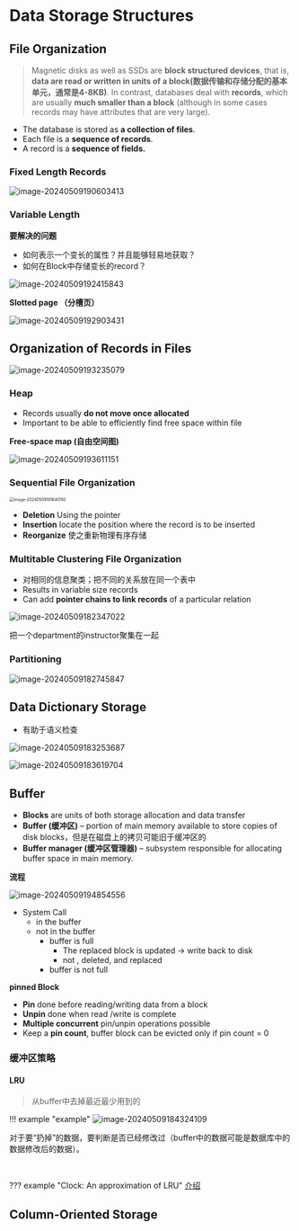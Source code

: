 # Data Storage Structures

## File Organization

> Magnetic disks as well as SSDs are **block structured devices**, that is, **data are read or written in units of a block(数据传输和存储分配的基本单元，通常是4-8KB)**. In contrast, databases deal with **records**, which are usually **much smaller than a block** (although in some cases records may have attributes that are very large).

- The database is stored as **a collection of files**. 
- Each file is a **sequence of records**. 
- A record is a **sequence of fields.**

### Fixed Length Records

![image-20240509190603413](https://zzh-pic-for-self.oss-cn-hangzhou.aliyuncs.com/img/202405091906520.png)

### Variable Length

**要解决的问题**

- 如何表示一个变长的属性？并且能够轻易地获取？
- 如何在Block中存储变长的record？

![image-20240509192415843](https://zzh-pic-for-self.oss-cn-hangzhou.aliyuncs.com/img/202405091924926.png)

**Slotted page （分槽页）**

![image-20240509192903431](https://zzh-pic-for-self.oss-cn-hangzhou.aliyuncs.com/img/202405091929510.png)

## Organization of Records in Files

![image-20240509193235079](https://zzh-pic-for-self.oss-cn-hangzhou.aliyuncs.com/img/202405091932166.png)

### Heap

- Records usually **do not move once allocated**
- Important to be able to efficiently find free space within file

**Free-space map (自由空间图)**

![image-20240509193611151](https://zzh-pic-for-self.oss-cn-hangzhou.aliyuncs.com/img/202405091936224.png)

### Sequential File Organization

<img src="https://zzh-pic-for-self.oss-cn-hangzhou.aliyuncs.com/img/202405091816296.png" alt="image-20240509181640193" style="zoom:50%;" />

- **Deletion** Using the pointer
- **Insertion** locate the position where the record is to be inserted
- **Reorganize** 使之重新物理有序存储

### Multitable Clustering File Organization

- 对相同的信息聚类；把不同的关系放在同一个表中
- Results in variable size records
- Can add **pointer chains to link records** of a particular relation

![image-20240509182347022](https://zzh-pic-for-self.oss-cn-hangzhou.aliyuncs.com/img/202405091823104.png)

把一个department的instructor聚集在一起

### Partitioning

![image-20240509182745847](https://zzh-pic-for-self.oss-cn-hangzhou.aliyuncs.com/img/202405091827939.png)

## Data Dictionary Storage

- 有助于语义检查

![image-20240509183253687](https://zzh-pic-for-self.oss-cn-hangzhou.aliyuncs.com/img/202405091832771.png)

![image-20240509183619704](https://zzh-pic-for-self.oss-cn-hangzhou.aliyuncs.com/img/202405091836790.png)

## Buffer

- **Blocks** are units of both storage allocation and data transfer
- **Buffer (缓冲区)** – portion of main memory available to store copies of disk blocks，但是在磁盘上的拷贝可能旧于缓冲区的
- **Buffer manager (缓冲区管理器)** – subsystem responsible for allocating buffer space in main memory.

**流程**

![image-20240509194854556](https://zzh-pic-for-self.oss-cn-hangzhou.aliyuncs.com/img/202405091948633.png)

- System Call
  - in the buffer
  - not in the buffer
    - buffer is full
      - The replaced block is updated -> write back to disk
      - not , deleted, and replaced
    - buffer is not full

**pinned Block**

- **Pin** done before reading/writing data from a block
- **Unpin** done when read /write is complete
- **Multiple concurrent** pin/unpin operations possible
- Keep a **pin count**, buffer block can be evicted only if pin count = 0

### 缓冲区策略

#### LRU

> 从buffer中去掉最近最少用到的

!!! example "example"
	![image-20240509184324109](https://zzh-pic-for-self.oss-cn-hangzhou.aliyuncs.com/img/202405091843159.png)

对于要“扔掉”的数据，要判断是否已经修改过（buffer中的数据可能是数据库中的数据修改后的数据）。

​	

??? example "Clock: An approximation of LRU"
	[介绍](https://www.geeksforgeeks.org/lru-approximation-second-chance-algorithm/)

## Column-Oriented Storage

